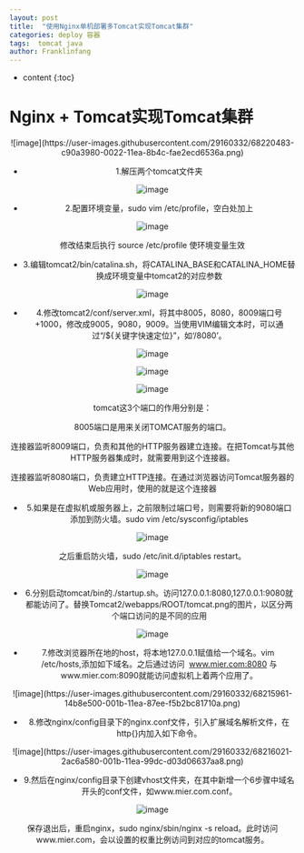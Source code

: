 ```yaml
---
layout: post
title:  "使用Nginx单机部署多Tomcat实现Tomcat集群"
categories: deploy 容器
tags:  tomcat java
author: Franklinfang
---
```


* content
{:toc}


# Nginx + Tomcat实现Tomcat集群

<div align=center> ![image](https://user-images.githubusercontent.com/29160332/68220483-c90a3980-0022-11ea-8b4c-fae2ecd6536a.png)



- 1.解压两个tomcat文件夹

![image](https://user-images.githubusercontent.com/29160332/68215417-2ea5f800-001a-11ea-8cbc-25ed5935a194.png)

- 2.配置环境变量，sudo vim /etc/profile，空白处加上

![image](https://user-images.githubusercontent.com/29160332/68215520-5b5a0f80-001a-11ea-9d0c-f1f77cdce04b.png)

 修改结束后执行  source  /etc/profile  使环境变量生效 

- 3.编辑tomcat2/bin/catalina.sh，将CATALINA_BASE和CATALINA_HOME替换成环境变量中tomcat2的对应参数

![image](https://user-images.githubusercontent.com/29160332/68215589-775db100-001a-11ea-9f97-d6f164cf1fa3.png)

- 4.修改tomcat2/conf/server.xml，将其中8005，8080，8009端口号+1000，修改成9005，9080，9009。当使用VIM编辑文本时，可以通过“/${关键字快速定位}”，如‘/8080’。

![image](https://user-images.githubusercontent.com/29160332/68215648-8f353500-001a-11ea-948a-d5c13097b724.png)

![image](https://user-images.githubusercontent.com/29160332/68215695-a411c880-001a-11ea-9356-f1cc89d12087.png)

![image](https://user-images.githubusercontent.com/29160332/68215732-b1c74e00-001a-11ea-80be-d2b3d4110077.png)

tomcat这3个端口的作用分别是：

8005端口是用来关闭TOMCAT服务的端口。

连接器监听8009端口，负责和其他的HTTP服务器建立连接。在把Tomcat与其他HTTP服务器集成时，就需要用到这个连接器。

连接器监听8080端口，负责建立HTTP连接。在通过浏览器访问Tomcat服务器的Web应用时，使用的就是这个连接器

- 5.如果是在虚拟机或服务器上，之前限制过端口号，则需要将新的9080端口添加到防火墙。sudo vim /etc/sysconfig/iptables

![image](https://user-images.githubusercontent.com/29160332/68215808-d02d4980-001a-11ea-9cf0-ba207e893419.png)

之后重启防火墙，sudo /etc/init.d/iptables restart。

![image](https://user-images.githubusercontent.com/29160332/68215849-e6d3a080-001a-11ea-8111-45c759b7fe9b.png)

- 6.分别启动tomcat/bin的./startup.sh。访问127.0.0.1:8080,127.0.0.1:9080就都能访问了。替换Tomcat2/webapps/ROOT/tomcat.png的图片，以区分两个端口访问的是不同的应用

![image](https://user-images.githubusercontent.com/29160332/68215870-f4892600-001a-11ea-99af-2fee48109d78.png)

- 7.修改浏览器所在地的host，将本地127.0.0.1赋值给一个域名。vim  /etc/hosts,添加如下域名。之后通过访问  www.mier.com:8080 与www.mier.com:8090就能访问虚拟机上着两个应用了。

<div align=center> ![image](https://user-images.githubusercontent.com/29160332/68215961-14b8e500-001b-11ea-87ee-f5b2bc81710a.png)

- 8.修改nginx/config目录下的nginx.conf文件，引入扩展域名解析文件，在http{}内加入如下命令。

<div align=center> ![image](https://user-images.githubusercontent.com/29160332/68216021-2ac6a580-001b-11ea-99dc-d03d06637aa8.png)

- 9.然后在nginx/config目录下创建vhost文件夹，在其中新增一个6步骤中域名开头的conf文件，如www.mier.com.conf。

![image](https://user-images.githubusercontent.com/29160332/68216059-3ca84880-001b-11ea-9783-fdc8811b0484.png)

保存退出后，重启nginx，sudo nginx/sbin/nginx -s reload。此时访问www.mier.com，会以设置的权重比例访问到对应的tomcat服务。
